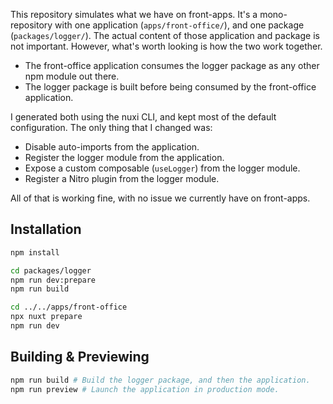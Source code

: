 This repository simulates what we have on front-apps. It's a mono-repository with one application (`apps/front-office/`), and one package (`packages/logger/`). The actual content of those application and package is not important. However, what's worth looking is how the two work together.

- The front-office application consumes the logger package as any other npm module out there.
- The logger package is built before being consumed by the front-office application.

I generated both using the nuxi CLI, and kept most of the default configuration. The only thing that I changed was:

- Disable auto-imports from the application.
- Register the logger module from the application.
- Expose a custom composable (`useLogger`) from the logger module.
- Register a Nitro plugin from the logger module.

All of that is working fine, with no issue we currently have on front-apps.

## Installation

```sh
npm install

cd packages/logger
npm run dev:prepare
npm run build

cd ../../apps/front-office
npx nuxt prepare
npm run dev
```

## Building & Previewing

```sh
npm run build # Build the logger package, and then the application.
npm run preview # Launch the application in production mode.
```
